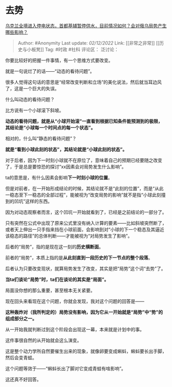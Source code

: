# 去势
[乌克兰全境进入停电状态，首都基辅暂停供水，目前情况如何？会对俄乌局势产生哪些影响？](https://www.zhihu.com/question/568533689/answer/2775377528)

> Author: #Anonymity
> Last update: *02/12/2022*
> Link: [[非常之非常]] [[历史与小板凳]]
> Tag: #时政 #社科
> 评论区：
> 泛讨论：

你要比较好的把握一件事情，有一个思维方式要改变。

就是一句说烂了的话——“动态的看待问题”。

很多人觉得这句话的意思是“经常改变判断和立场”的美化说法，然后就当耳边风了，这是一个巨大的失误。

什么叫动态的看待问题？

比方说有一个小球滚下斜坡。

**动态的看待问题，就是从“小球开始滚”一直看到根据已知条件能预测到的极限，其结论是“小球每一个时间点的每一个状态”。**

相对的，什么叫“静态的看待问题”？

**就是“看到小球此刻的状态”，其结论就是“小球此刻的状态”。**

对于后者，因为下一时刻小球就不在原位了，意味着自己的预期已经要随之改变了，于是总是要惊恐的探讨“xx因素会对局势发生什么影响”。

ta的意思是，有什么因素会影响**下一时刻小球的位置**。

但是对前者，在一开始形成结论的时候，其结论就不是“此刻的位置”，而是“从此一稳态至下一稳态的全部过程”，能被视为“改变局势的影响”就不是指“小球此刻撞到的凹坑”这样的东西。

因为对动态观察者而言，这个凹坑一开始就看到了，已经是之前结论的一部分了。

只有突然在公式中出现了原来公式里没有纳入计算的要素——比如斜坡突然断了，或者天上伸出一只手指来挡在小球前面，会影响到对“小球的下一个稳态及其逼近该稳态的路径”的总体判断——才能被视为“对局势发生了影响”。

后者的“局势”，指的是现在这一刻的**历史横断面**。

前者的“局势”，本质上指的是**从此刻直到一段历史的下一节点的整个段落**。

后者认为只要改变现状，就算局势发生了改变，其实是把“局势”这个词“去势”了。

**当ta们谈论“局势”时，ta们在谈论的其实是“局面”。**

局面没你想的那么重要，甚至根本无关紧要。

现在回头来看现在这个问题，你就会发现，我对这个问题的回答是——

**这种轰炸对（我所判定的）局势没有影响，因为它从一开始就是“局势”中“势”的组成部分之一。**

从一开始我就判断过到这个阶段会出现这一幕，本来就是计划中的事。

这件事很自然的从开始就会这么演变。

这是整个动力学所自然要催生出来的现象，就像卵要变成蝌蚪，蝌蚪要长出手脚，然后会变青蛙。

这个问题等效于——“蝌蚪长出了脚对它变成青蛙有啥影响”。

这还真不好回答。
